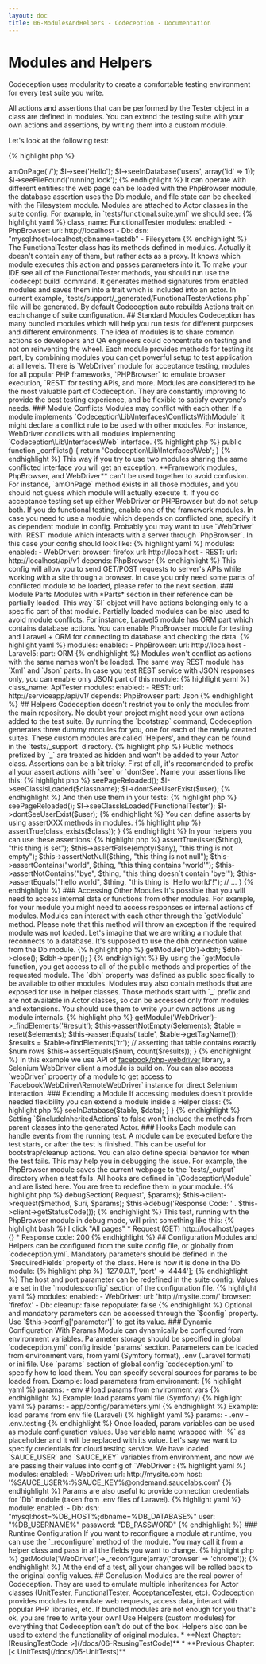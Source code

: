 ```yaml
---
layout: doc
title: 06-ModulesAndHelpers - Codeception - Documentation
---
```


# Modules and Helpers

Codeception uses modularity to create a comfortable testing environment for every test suite you write.

All actions and assertions that can be performed by the Tester object in a class are defined in modules. You can extend the testing suite with your own actions and assertions, by writing them into a custom module.

Let's look at the following test:

{% highlight php %}

<?php
$I = new FunctionalTester($scenario);
$I->amOnPage('/');
$I->see('Hello');
$I->seeInDatabase('users', array('id' => 1));
$I->seeFileFound('running.lock');


{% endhighlight %}

It can operate with different entities: the web page can be loaded with the PhpBrowser module, the database assertion uses the Db module, and file state can be checked with the Filesystem module. 

Modules are attached to Actor classes in the suite config.
For example, in `tests/functional.suite.yml` we should see:

{% highlight yaml %}

class_name: FunctionalTester
modules:
    enabled: 
        - PhpBrowser:
            url: http://localhost
        - Db:
            dsn: "mysql:host=localhost;dbname=testdb"
        - Filesystem

{% endhighlight %}

The FunctionalTester class has its methods defined in modules. Actually it doesn't contain any of them, but rather acts as a proxy. It knows which module executes this action and passes parameters into it. To make your IDE see all of the FunctionalTester methods, you should run use the `codecept build` command. It generates method signatures from enabled modules and saves them into a trait which is included into an actor. In current example, `tests/support/_generated/FunctionalTesterActions.php` file will be generated.
By default Codeception auto rebuilds Actions trait on each change of suite configuration.

## Standard Modules

Codeception has many bundled modules which will help you run tests for different purposes and different environments. The idea of modules is to share common actions so developers and QA engineers could concentrate on testing and not on reinventing the wheel. Each module provides methods for testing its part, by combining modules you can get powerful setup to test application at all levels.

There is `WebDriver` module for acceptance testing, modules for all popular PHP frameworks, `PHPBrowser` to emulate browser execution, `REST` for testing APIs, and more. Modules are considered to be the most valuable part of Codeception. They are constantly improving to provide the best testing experience, and be flexible to satisfy everyone's needs.

### Module Conflicts

Modules may conflict with each other. If a module implements `Codeception\Lib\Interfaces\ConflictsWithModule` it might declare a conflict rule to be used with other modules. For instance, WebDriver condlicts with all modules implementing `Codeception\Lib\Interfaces\Web` interface.

{% highlight php %}

public function _conflicts()
{
    return 'Codeception\Lib\Interfaces\Web';
}

{% endhighlight %}

This way if you try to use two modules sharing the same conflicted interface you will get an exception.

**Framework modules, PhpBrowser, and WebDriver** can't be used together to avoid confusion. For instance, `amOnPage` method exists in all those modules, and you should not guess which module will actually execute it. If you do acceptance testing set up either WebDriver or PHPBrowser but do not setup both. If you do functional testing, enable one of the framework modules. 

In case you need to use a module which depends on conflicted one, specify it as dependent module in config. Probably you may want to use `WebDriver` with `REST` module which interacts with a server through `PhpBrowser`. In this case your config should look like:

{% highlight yaml %}

modules:
    enabled:
        - WebDriver:
            browser: firefox
            url: http://localhost
        - REST:
            url: http://localhost/api/v1
            depends: PhpBrowser


{% endhighlight %}

This config will allow you to send GET/POST requests to server's APIs while working with a site through a browser.

In case you only need some parts of conflicted module to be loaded, please refer to the next section.

### Module Parts

Modules with *Parts* section in their reference can be partially loaded. This way `$I` object will have actions belonging only to a specific part of that module. Partially loaded modules can be also used to avoid module conflicts.

For instance, Laravel5 module has ORM part which contains database actions. You can enable PhpBrowser module for testing and Laravel + ORM for connecting to database and checking the data.

{% highlight yaml %}

modules:
    enabled:
        - PhpBrowser:
            url: http://localhost
        - Laravel5:
            part: ORM            

{% endhighlight %}

Modules won't conflict as actions with the same names won't be loaded.

The same way REST module has `Xml` and `Json` parts. In case you test REST service with JSON responses only, you can enable only JSON part of this module:

{% highlight yaml %}

class_name: ApiTester
modules:
    enabled:
        - REST:
            url: http://serviceapp/api/v1/
            depends: PhpBrowser
            part: Json    

{% endhighlight %}

## Helpers

Codeception doesn't restrict you to only the modules from the main repository. No doubt your project might need your own actions added to the test suite. By running the `bootstrap` command, Codeception generates three dummy modules for you, one for each of the newly created suites. These custom modules are called 'Helpers', and they can be found in the `tests/_support` directory.



{% highlight php %}

<?php
namespace Helper;
// here you can define custom functions for FunctionalTester

class Functional extends \Codeception\Module
{
}


{% endhighlight %}

As for actions, everything is quite simple. Every action you define is a public function. Write any public method, run the `build` command, and you will see the new function added into the FunctionalTester class.


<div class="alert alert-info">
Public methods prefixed by `_` are treated as hidden and won't be added to your Actor class.
</div>

Assertions can be a bit tricky. First of all, it's recommended to prefix all your assert actions with `see` or `dontSee`.

Name your assertions like this:

{% highlight php %}

<?php
$I->seePageReloaded();
$I->seeClassIsLoaded($classname);
$I->dontSeeUserExist($user);


{% endhighlight %}
And then use them in your tests:

{% highlight php %}

<?php
$I->seePageReloaded();
$I->seeClassIsLoaded('FunctionalTester');
$I->dontSeeUserExist($user);


{% endhighlight %}

You can define asserts by using assertXXX methods in modules.

{% highlight php %}

<?php

function seeClassExist($class)
{
    $this->assertTrue(class_exists($class));
}


{% endhighlight %}

In your helpers you can use these assertions:

{% highlight php %}

<?php

function seeCanCheckEverything($thing)
{
    $this->assertTrue(isset($thing), "this thing is set");
    $this->assertFalse(empty($any), "this thing is not empty");
    $this->assertNotNull($thing, "this thing is not null");
    $this->assertContains("world", $thing, "this thing contains 'world'");
    $this->assertNotContains("bye", $thing, "this thing doesn`t contain 'bye'");
    $this->assertEquals("hello world", $thing, "this thing is 'Hello world'!");
    // ...
}


{% endhighlight %}

### Accessing Other Modules

It's possible that you will need to access internal data or functions from other modules. For example, for your module you might need to access responses or internal actions of modules.

Modules can interact with each other through the `getModule` method. Please note that this method will throw an exception if the required module was not loaded.

Let's imagine that we are writing a module that reconnects to a database. It's supposed to use the dbh connection value from the Db module.

{% highlight php %}

<?php

function reconnectToDatabase() {
    $dbh = $this->getModule('Db')->dbh;
    $dbh->close();
    $dbh->open();
}


{% endhighlight %}

By using the `getModule` function, you get access to all of the public methods and properties of the requested module. The `dbh` property was defined as public specifically to be available to other modules.

Modules may also contain methods that are exposed for use in helper classes. Those methods start with `_` prefix and are not available in Actor classes, so can be accessed only from modules and extensions.

You should use them to write your own actions using module internals.
   
{% highlight php %}

<?php
function seeNumResults($num)
{
    // retrieving webdriver session
    /**@var $table \Facebook\WebDriver\WebDriverElement */
    $elements = $this->getModule('WebDriver')->_findElements('#result');
    $this->assertNotEmpty($elements);
    $table = reset($elements);
    $this->assertEquals('table', $table->getTagName());
    $results = $table->findElements('tr');
    // asserting that table contains exactly $num rows
    $this->assertEquals($num, count($results));
}


{% endhighlight %}

In this example we use API of <a href="https://github.com/facebook/php-webdriver">facebook/php-webdriver</a> library, a Selenium WebDriver client a module is build on. 
You can also access `webDriver` property of a module to get access to `Facebook\WebDriver\RemoteWebDriver` instance for direct Selenium interaction.

### Extending a Module

If accessing modules doesn't provide needed flexibility you can extend a module inside a Helper class:

{% highlight php %}

<?php
namespace Helper;

class MyExtendedSelenium extends \Codeception\Module\WebDriver  {
}


{% endhighlight %}

In this helper you can replace parent's methods with your own implementation.
You can also replace `_before` and `_after` hooks, which might be an option when you need to customize starting and stopping of a testing session.

If some of the methods of the parent class should not be used in a child module, you can disable them. Codeception has several options for this:

{% highlight php %}

<?php
namespace Helper;

class MyExtendedSelenium extends \Codeception\Module\WebDriver 
{
    // disable all inherited actions
    public static $includeInheritedActions = false;

    // include only "see" and "click" actions
    public static $onlyActions = ['see','click'];

    // exclude "seeElement" action
    public static $excludeActions = ['seeElement'];
}


{% endhighlight %}

Setting `$includeInheritedActions` to false adds the ability to create aliases for parent methods.
 It allows you to resolve conflicts between modules. Let's say we want to use the `Db` module with our `SecondDbHelper`
 that actually inherits from `Db`. How can we use `seeInDatabase` methods from both modules? Let's find out.

{% highlight php %}

<?php
namespace Helper;

class SecondDb extends \Codeception\Module\Db 
{
    public static $includeInheritedActions = false;

    public function seeInSecondDb($table, $data)
    {
        $this->seeInDatabase($table, $data);
    }
}


{% endhighlight %}

Setting `$includeInheritedActions` to false won't include the methods from parent classes into the generated Actor.
 
### Hooks

Each module can handle events from the running test. A module can be executed before the test starts, or after the test is finished. This can be useful for bootstrap/cleanup actions.
You can also define special behavior for when the test fails. This may help you in debugging the issue.
For example, the PhpBrowser module saves the current webpage to the `tests/_output` directory when a test fails.

All hooks are defined in `\Codeception\Module` and are listed here. You are free to redefine them in your module.

{% highlight php %}

<?php

    // HOOK: used after configuration is loaded
    public function _initialize() {
    }

    // HOOK: on every Actor class initialization
    public function _cleanup() {
    }

    // HOOK: before each suite
    public function _beforeSuite($settings = array()) {
    }

    // HOOK: after suite
    public function _afterSuite() {
    }    

    // HOOK: before each step
    public function _beforeStep(\Codeception\Step $step) {
    }

    // HOOK: after each step
    public function _afterStep(\Codeception\Step $step) {
    }

    // HOOK: before test
    public function _before(\Codeception\TestInterface $test) {
    }

    // HOOK: after test
    public function _after(\Codeception\TestInterface $test) {
    }

    // HOOK: on fail
    public function _failed(\Codeception\TestInterface $test, $fail) {
    }


{% endhighlight %}

Please note that methods with a `_` prefix are not added to the Actor class. This allows them to be defined as public but used only for internal purposes.

### Debug

As we mentioned, the `_failed` hook can help in debugging a failed test. You have the opportunity to save the current test's state and show it to the user, but you are not limited to this.

Each module can output internal values that may be useful during debug.
For example, the PhpBrowser module prints the response code and current URL every time it moves to a new page.
Thus, modules are not black boxes. They are trying to show you what is happening during the test. This makes debugging your tests less painful.

To display additional information, use the `debug` and `debugSection` methods of the module.
Here is an example of how it works for PhpBrowser:

{% highlight php %}

<?php
    $this->debugSection('Request', $params);
    $this->client->request($method, $uri, $params);
    $this->debug('Response Code: ' . $this->client->getStatusCode());
    

{% endhighlight %}

This test, running with the PhpBrowser module in debug mode, will print something like this:

{% highlight bash %}

I click "All pages"
* Request (GET) http://localhost/pages {}
* Response code: 200

{% endhighlight %}


## Configuration

Modules and Helpers can be configured from the suite config file, or globally from `codeception.yml`.

Mandatory parameters should be defined in the `$requiredFields` property of the class. Here is how it is done in the Db module:

{% highlight php %}

<?php
class Db extends \Codeception\Module 
{
    protected $requiredFields = ['dsn', 'user', 'password'];


{% endhighlight %}

The next time you start the suite without setting one of these values, an exception will be thrown. 

For optional parameters, you should set default values. The `$config` property is used to define optional parameters as well as their values. In the WebDriver module we use default Selenium Server address and port. 

{% highlight php %}

<?php
class WebDriver extends \Codeception\Module
{
    protected $requiredFields = ['browser', 'url'];    
    protected $config = ['host' => '127.0.0.1', 'port' => '4444'];
    

{% endhighlight %}

The host and port parameter can be redefined in the suite config. Values are set in the `modules:config` section of the configuration file.

{% highlight yaml %}

modules:
    enabled:
        - WebDriver:
            url: 'http://mysite.com/'
            browser: 'firefox'
        - Db:
            cleanup: false
            repopulate: false

{% endhighlight %}

Optional and mandatory parameters can be accessed through the `$config` property. Use `$this->config['parameter']` to get its value.

### Dynamic Configuration With Params

Module can dynamically be configured from environment variables. Parameter storage should be specified in global `codeception.yml` config inside `params` section. Parameters can be loaded from environment vars, from yaml (Symfony format), .env (Laravel format) or ini file. 

Use `params` section of global config `codeception.yml` to specify how to load them. You can specify several sources for params to be loaded from.

Example: load parameters from environment:

{% highlight yaml %}

params:
    - env # load params from environment vars

{% endhighlight %}

Example: load params yaml file (Symfony)

{% highlight yaml %}

params:
    - app/config/parameters.yml

{% endhighlight %}

Example: load params from env file (Laravel)

{% highlight yaml %}

params:
    - .env
    - .env.testing

{% endhighlight %}

Once loaded, param variables can be used as module configuration values. Use variable name wrapped with `%` as placeholder and it will be replaced with its value. 

Let's say we want to specify credentials for cloud testing service. We have loaded `SAUCE_USER` and `SAUCE_KEY` variables from environment, and now we are passing their values into config of `WebDriver`:

{% highlight yaml %}

    modules:
       enabled:
          - WebDriver:
             url: http://mysite.com
             host: '%SAUCE_USER%:%SAUCE_KEY%@ondemand.saucelabs.com'

{% endhighlight %}

Params are also useful to provide connection credentials for `Db` module (taken from .env files of Laravel).

{% highlight yaml %}

module:
    enabled:
        - Db:
            dsn: "mysql:host=%DB_HOST%;dbname=%DB_DATABASE%"
            user: "%DB_USERNAME%"
            password: "DB_PASSWORD"

{% endhighlight %}

### Runtime Configuration

If you want to reconfigure a module at runtime, you can use the `_reconfigure` method of the module.
You may call it from a helper class and pass in all the fields you want to change.

{% highlight php %}

<?php
$this->getModule('WebDriver')->_reconfigure(array('browser' => 'chrome'));


{% endhighlight %}

At the end of a test, all your changes will be rolled back to the original config values.

## Conclusion


Modules are the real power of Codeception. They are used to emulate multiple inheritances for Actor classes (UnitTester, FunctionalTester, AcceptanceTester, etc). Codeception provides modules to emulate web requests, access data, interact with popular PHP libraries, etc. If bundled modules are not enough for you that's ok, you are free to write your own! Use Helpers (custom modules) for everything that Codeception can't do out of the box. Helpers also can be used to extend the functionality of original modules.



* **Next Chapter: [ReusingTestCode >](/docs/06-ReusingTestCode)**
* **Previous Chapter: [< UnitTests](/docs/05-UnitTests)**
